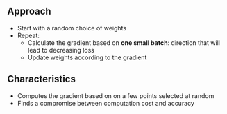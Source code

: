 ## Approach

- Start with a random choice of weights
- Repeat:
	- Calculate the gradient based on **one small batch**: direction that will lead to decreasing loss
	- Update weights according to the gradient

## Characteristics

- Computes the gradient based on on a few points selected at random
- Finds a compromise between computation cost and accuracy